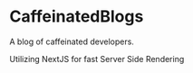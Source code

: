 # CaffeinatedBlogs

A blog of caffeinated developers.

Utilizing NextJS for fast Server Side Rendering

